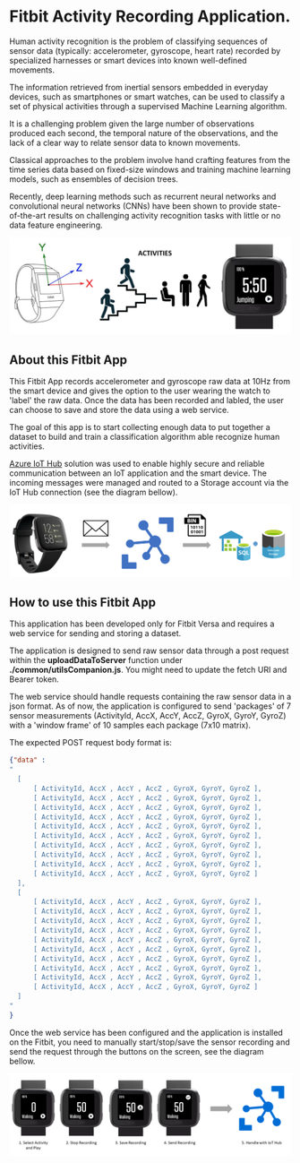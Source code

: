 # Fitbit Activity Recording Application.

Human activity recognition is the problem of classifying sequences of sensor data (typically: accelerometer, gyroscope, heart rate) recorded by specialized harnesses or smart devices into known well-defined movements.

The information retrieved from inertial sensors embedded in everyday devices, such as smartphones or smart watches, can be used to classify a set of physical activities through a supervised Machine Learning algorithm.

It is a challenging problem given the large number of observations produced each second, the temporal nature of the observations, and the lack of a clear way to relate sensor data to known movements.

Classical approaches to the problem involve hand crafting features from the time series data based on fixed-size windows and training machine learning models, such as ensembles of decision trees.

Recently, deep learning methods such as recurrent neural networks and convolutional neural networks (CNNs) have been shown to provide state-of-the-art results on challenging activity recognition tasks with little or no data feature engineering.

![Fitbit Approach](./fitbit.png)


## About this Fitbit App

This Fitbit App records accelerometer and gyroscope raw data at 10Hz from the smart device and gives the option to the user wearing the watch to 'label' the raw data. Once the data has been recorded and labled, the user can choose to save and store the data using a web service. 

The goal of this app is to start collecting enough data to put together a dataset to build and train a classification algorithm able recognize human activities.

[Azure IoT Hub](https://azure.microsoft.com/en-us/services/iot-hub/) solution was used to enable highly secure and reliable communication between an IoT application and the smart device. The incoming messages were managed and routed to a Storage account via the IoT Hub connection (see the diagram bellow).

![Azure IoT](./iot.png)


## How to use this Fitbit App

This application has been developed only for Fitbit Versa and requires a web service for sending and storing a dataset.

The application is designed to send raw sensor data through a post request within the **uploadDataToServer** function under **./common/utilsCompanion.js**. You might need to update the fetch URI and Bearer token.

The web service should handle requests containing the raw sensor data in a json format. As of now, the application is configured to send 'packages' of 7 sensor measurements (ActivityId, AccX, AccY, AccZ, GyroX, GyroY, GyroZ) with a 'window frame' of 10 samples each package (7x10 matrix). 

The expected POST request body format is:
```json
{"data" : 
"
  [
      [ ActivityId, AccX , AccY , AccZ , GyroX, GyroY, GyroZ ],
      [ ActivityId, AccX , AccY , AccZ , GyroX, GyroY, GyroZ ],
      [ ActivityId, AccX , AccY , AccZ , GyroX, GyroY, GyroZ ],
      [ ActivityId, AccX , AccY , AccZ , GyroX, GyroY, GyroZ ],
      [ ActivityId, AccX , AccY , AccZ , GyroX, GyroY, GyroZ ],
      [ ActivityId, AccX , AccY , AccZ , GyroX, GyroY, GyroZ ],
      [ ActivityId, AccX , AccY , AccZ , GyroX, GyroY, GyroZ ],
      [ ActivityId, AccX , AccY , AccZ , GyroX, GyroY, GyroZ ],
      [ ActivityId, AccX , AccY , AccZ , GyroX, GyroY, GyroZ ],
      [ ActivityId, AccX , AccY , AccZ , GyroX, GyroY, GyroZ ]
  ],
  [
      [ ActivityId, AccX , AccY , AccZ , GyroX, GyroY, GyroZ ],
      [ ActivityId, AccX , AccY , AccZ , GyroX, GyroY, GyroZ ],
      [ ActivityId, AccX , AccY , AccZ , GyroX, GyroY, GyroZ ],
      [ ActivityId, AccX , AccY , AccZ , GyroX, GyroY, GyroZ ],
      [ ActivityId, AccX , AccY , AccZ , GyroX, GyroY, GyroZ ],
      [ ActivityId, AccX , AccY , AccZ , GyroX, GyroY, GyroZ ],
      [ ActivityId, AccX , AccY , AccZ , GyroX, GyroY, GyroZ ],
      [ ActivityId, AccX , AccY , AccZ , GyroX, GyroY, GyroZ ],
      [ ActivityId, AccX , AccY , AccZ , GyroX, GyroY, GyroZ ],
      [ ActivityId, AccX , AccY , AccZ , GyroX, GyroY, GyroZ ]
  ]
"
}
```

Once the web service has been configured and the application is installed on the Fitbit, you need to manually start/stop/save the sensor recording and send the request through the buttons on the screen, see the diagram bellow.

![Fitbit Flow](./recording.png)
